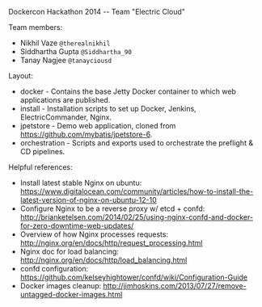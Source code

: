 Dockercon Hackathon 2014 -- Team "Electric Cloud"

Team members:
* Nikhil Vaze `@therealnikhil`
* Siddhartha Gupta `@Siddhartha_90`
* Tanay Nagjee `@tanayciousd`

Layout:
* docker - Contains the base Jetty Docker container to which web applications are published.
* install - Installation scripts to set up Docker, Jenkins, ElectricCommander, Nginx.
* jpetstore - Demo web application, cloned from https://github.com/mybatis/jpetstore-6.
* orchestration - Scripts and exports used to orchestrate the preflight & CD pipelines.

Helpful references:
* Install latest stable Nginx on ubuntu: https://www.digitalocean.com/community/articles/how-to-install-the-latest-version-of-nginx-on-ubuntu-12-10
* Configure Nginx to be a reverse proxy w/ etcd + confd: http://brianketelsen.com/2014/02/25/using-nginx-confd-and-docker-for-zero-downtime-web-updates/
* Overview of how Nginx processes requests: http://nginx.org/en/docs/http/request_processing.html
* Nginx doc for load balancing: http://nginx.org/en/docs/http/load_balancing.html
* confd configuration: https://github.com/kelseyhightower/confd/wiki/Configuration-Guide
* Docker images cleanup: http://jimhoskins.com/2013/07/27/remove-untagged-docker-images.html
